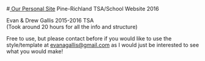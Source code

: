 #<a href="http://egallis.ddns.net"> Our Personal Site</a>
Pine-Richland TSA/School Website 2016

Evan & Drew Gallis 2015-2016 TSA <br>
(Took around 20 hours for all the info and structure)

Free to use, but please contact before if you would like to use the style/template at <a href="mailto:evanagallis@gmail.com">evanagallis@gmail.com</a> as I would just be interested to see what you would make!
